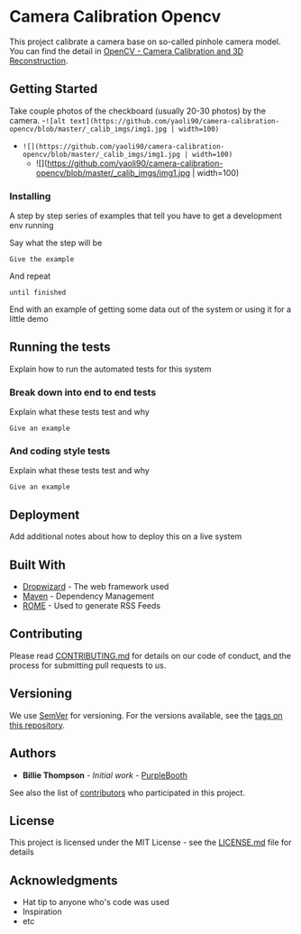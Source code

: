 # Camera Calibration Opencv

This project calibrate a camera base on so-called pinhole camera model. 
You can find the detail in [OpenCV - Camera Calibration and 3D Reconstruction](https://docs.opencv.org/2.4/modules/calib3d/doc/camera_calibration_and_3d_reconstruction.html).

## Getting Started

Take couple photos of the checkboard (usually 20-30 photos) by the camera. 
-`![alt text](https://github.com/yaoli90/camera-calibration-opencv/blob/master/_calib_imgs/img1.jpg | width=100)`
- `![](https://github.com/yaoli90/camera-calibration-opencv/blob/master/_calib_imgs/img1.jpg | width=100)`
  - ![](https://github.com/yaoli90/camera-calibration-opencv/blob/master/_calib_imgs/img1.jpg | width=100)

### Installing

A step by step series of examples that tell you have to get a development env running

Say what the step will be

```
Give the example
```

And repeat

```
until finished
```

End with an example of getting some data out of the system or using it for a little demo

## Running the tests

Explain how to run the automated tests for this system

### Break down into end to end tests

Explain what these tests test and why

```
Give an example
```

### And coding style tests

Explain what these tests test and why

```
Give an example
```

## Deployment

Add additional notes about how to deploy this on a live system

## Built With

* [Dropwizard](http://www.dropwizard.io/1.0.2/docs/) - The web framework used
* [Maven](https://maven.apache.org/) - Dependency Management
* [ROME](https://rometools.github.io/rome/) - Used to generate RSS Feeds

## Contributing

Please read [CONTRIBUTING.md](https://gist.github.com/PurpleBooth/b24679402957c63ec426) for details on our code of conduct, and the process for submitting pull requests to us.

## Versioning

We use [SemVer](http://semver.org/) for versioning. For the versions available, see the [tags on this repository](https://github.com/your/project/tags). 

## Authors

* **Billie Thompson** - *Initial work* - [PurpleBooth](https://github.com/PurpleBooth)

See also the list of [contributors](https://github.com/your/project/contributors) who participated in this project.

## License

This project is licensed under the MIT License - see the [LICENSE.md](LICENSE.md) file for details

## Acknowledgments

* Hat tip to anyone who's code was used
* Inspiration
* etc
